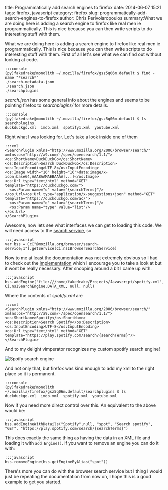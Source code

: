 title: Programmatically add search engines to firefox
date: 2014-06-07 15:21
tags: firefox, javascript
category: firefox
slug: programmatically-add-search-engines-to-firefox
author: Chris Perivolaropoulos
summary:What we are doing here is adding a search engine to firefox like real men ie programmatically. This is nice because you can then write scripts to do interesting stuff with them.

What we are doing here is adding a search engine to firefox like real
men ie programmatically. This is nice because you can then write
scripts to do interesting stuff with them. First of all let's see what
we can find out without looking at code.

	:::console
	(py)fakedrake@monolith ~/.mozilla/firefox/gsz5q06m.default $ find -name "*search*"
	./search-metadata.json
	./search.json
	./searchplugins

*search.json* has some general info about the engines and seems to be
 pointing firefox to *searchplugins/* for more details.

	:::console
	(py)fakedrake@monolith ~/.mozilla/firefox/gsz5q06m.default $ ls searchplugins
	duckduckgo.xml  imdb.xml  spotify1.xml  youtube.xml

Right what I was looking for. Let's take a look inside one of them

	:::xml
	<SearchPlugin xmlns="http://www.mozilla.org/2006/browser/search/" xmlns:os="http://a9.com/-/spec/opensearch/1.1/">
	<os:ShortName>DuckDuckGo</os:ShortName>
	<os:Description>Search DuckDuckGo</os:Description>
	<os:InputEncoding>UTF-8</os:InputEncoding>
	<os:Image width="16" height="16">data:image/x-icon;base64,AAABAAMAEBAAAA[...]</os:Image>
	<os:Url type="text/html" method="GET" template="https://duckduckgo.com/">
	  <os:Param name="q" value="{searchTerms}"/>
	</os:Url><os:Url type="application/x-suggestions+json" method="GET" template="https://duckduckgo.com/ac/">
	  <os:Param name="q" value="{searchTerms}"/>
	  <os:Param name="type" value="list"/>
	</os:Url>
	</SearchPlugin>

Awesome, now lets see what interfaces we can get to loading this
code. We will need access to the
[search service](https://developer.mozilla.org/en-US/docs/Mozilla/Tech/XPCOM/Reference/Interface/nsIBrowserSearchService), so

	:::javascript
	var bss = Cc["@mozilla.org/browser/search-service;1"].getService(Ci.nsIBrowserSearchService)

Now to me at least the documentation was not extremely obvious so I
had to check out the
[implementation](https://github.com/mozilla/gecko-dev/blob/master/toolkit/components/search/nsSearchService.js)
which I encourage you to take a look at but it wont be really
necessary. After snooping around a bit I came up with.

	:::javascript
	bss.addEngine("file:///home/fakedrake/Projects/Javascript/spotify.xml", Ci.nsISearchEngine.DATA_XML, null, null)

Where the contents of *spotify.xml* are

	:::xml
	<SearchPlugin xmlns="http://www.mozilla.org/2006/browser/search/" xmlns:os="http://a9.com/-/spec/opensearch/1.1/">
	<os:ShortName>Spotify</os:ShortName>
	<os:Description>Search Spotify</os:Description>
	<os:InputEncoding>UTF-8</os:InputEncoding>
	<os:Url type="text/html" method="GET" template="https://play.spotify.com/search/{searchTerms}"/>
	</SearchPlugin>


And to my delight vimperator recognizes my custom spotify search engine!

![Spoify search engine](http://i.imgur.com/yukAwWr.png)

And not only that, but firefox was kind enough to add my xml to the
right place so it is permanent.

	:::console
	(py)fakedrake@monolith ~/.mozilla/firefox/gsz5q06m.default/searchplugins $ ls
	duckduckgo.xml  imdb.xml  spotify.xml  youtube.xml

Now if you need more direct control over this. An equivalent to the
above would be:

	:::javascript
	bss.addEngineWithDetails("Spotify",null, "spot", "Search spotify", "GET", "https://play.spotify.com/search/{searchTerms}")

This does exactly the same thing as having the data in an XML file and
loading it with `add Engine()`. If you want to remove an engine you
can do it with:

	:::javascript
	bss.removeEngine(bss.getEngineByAlias("spot"))

There's more you can do with the browser search service but I thing I
would just be repeating the documentation from now on, I hope this is
a good example to get you started.
